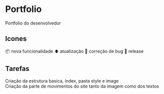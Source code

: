 # Portfolio
Portfolio do desenvolvedor

## Icones
📦 nova funcionalidade 
⬆ atualização
🐛 correção de bug
🏁 release

## Tarefas
Criação da estrutura basica, index, pasta style e image <br>
Criação da parte de movimentos do site tanto da imagem como dos textos
